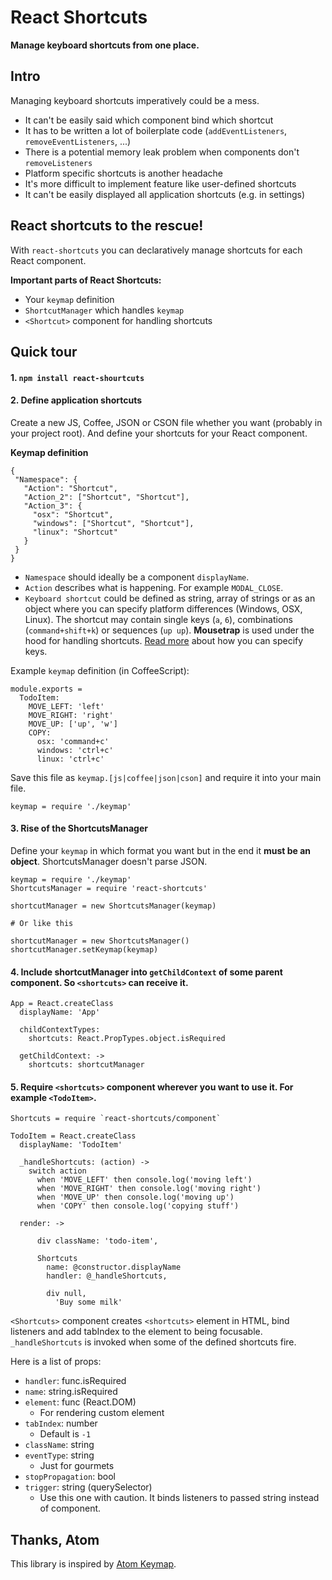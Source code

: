 React Shortcuts
=========

**Manage keyboard shortcuts from one place.**


Intro
------


Managing keyboard shortcuts imperatively could be a mess.

- It can't be easily said which component bind which shortcut
- It has to be written a lot of boilerplate code (`addEventListeners`, `removeEventListeners`, ...)
- There is a potential memory leak problem when components don't `removeListeners`
- Platform specific shortcuts is another headache
- It's more difficult to implement feature like user-defined shortcuts
- It can't be easily displayed all application shortcuts (e.g. in settings)


**React shortcuts to the rescue!**
-----------

With `react-shortcuts` you can declaratively manage shortcuts for each React component.

**Important parts of React Shortcuts:**

- Your `keymap` definition
- `ShortcutManager` which handles `keymap`
- `<Shortcut>` component for handling shortcuts

Quick tour
----------


#### 1. `npm install react-shourtcuts`


#### 2. **Define application shortcuts**

Create a new JS, Coffee, JSON or CSON file whether you want (probably in your project root). And define your shortcuts for your React component.

**Keymap definition**

```
{
 "Namespace": {
   "Action": "Shortcut",
   "Action_2": ["Shortcut", "Shortcut"],
   "Action_3": {
     "osx": "Shortcut",
     "windows": ["Shortcut", "Shortcut"],
     "linux": "Shortcut"
   }
 }
}
```

- `Namespace` should ideally be a component `displayName`.
- `Action` describes what is happening. For example `MODAL_CLOSE`.
- `Keyboard shortcut` could be defined as string, array of strings or as an object where you can specify platform differences (Windows, OSX, Linux). The shortcut may contain single keys (`a`, `6`), combinations (`command+shift+k`) or sequences (`up up`). **Mousetrap** is used under the hood for handling shortcuts. [Read more](https://craig.is/killing/mice) about how you can specify keys.

Example `keymap` definition (in CoffeeScript):

```
module.exports =
  TodoItem:
    MOVE_LEFT: 'left'
    MOVE_RIGHT: 'right'
    MOVE_UP: ['up', 'w']
    COPY:
      osx: 'command+c'
      windows: 'ctrl+c'
      linux: 'ctrl+c'
```

Save this file as `keymap.[js|coffee|json|cson]` and require it into your main file.

```
keymap = require './keymap'
```

#### 3. Rise of the ShortcutsManager

Define your `keymap` in which format you want but in the end it **must be an object**. ShortcutsManager doesn't parse JSON.

```
keymap = require './keymap'
ShortcutsManager = require 'react-shortcuts'

shortcutManager = new ShortcutsManager(keymap)

# Or like this

shortcutManager = new ShortcutsManager()
shortcutManager.setKeymap(keymap)

```

#### 4. Include shortcutManager into `getChildContext` of some parent component. So `<shortcuts>` can receive it.

```
App = React.createClass
  displayName: 'App'

  childContextTypes:
    shortcuts: React.PropTypes.object.isRequired

  getChildContext: ->
    shortcuts: shortcutManager

```

#### 5. Require `<shortcuts>` component wherever you want to use it. For example `<TodoItem>`.

```
Shortcuts = require `react-shortcuts/component`

TodoItem = React.createClass
  displayName: 'TodoItem'

  _handleShortcuts: (action) ->
    switch action
      when 'MOVE_LEFT' then console.log('moving left')
      when 'MOVE_RIGHT' then console.log('moving right')
      when 'MOVE_UP' then console.log('moving up')
      when 'COPY' then console.log('copying stuff')

  render: ->

      div className: 'todo-item',

      Shortcuts
        name: @constructor.displayName
        handler: @_handleShortcuts,

        div null,
          'Buy some milk'

```

`<Shortcuts>` component creates `<shortcuts>` element in HTML, bind listeners and add tabIndex to the element to being focusable. `_handleShortcuts` is invoked when some of the defined shortcuts fire.

Here is a list of props:

- `handler`: func.isRequired
- `name`: string.isRequired
- `element`: func (React.DOM)
  - For rendering custom element
- `tabIndex`: number
  - Default is `-1`
- `className`: string
- `eventType`: string
  - Just for gourmets
- `stopPropagation`: bool
- `trigger`: string (querySelector)
  - Use this one with caution. It binds listeners to passed string instead of <Shortcuts> component.



Thanks, Atom
-------------

This library is inspired by [Atom Keymap](https://github.com/atom/atom-keymap/).
